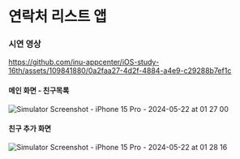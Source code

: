 # 연락처 리스트 앱

### 시연 영상

https://github.com/inu-appcenter/iOS-study-16th/assets/109841880/0a2faa27-4d2f-4884-a4e9-c29288b7ef1c



#### 메인 화면 - 친구목록 
![Simulator Screenshot - iPhone 15 Pro - 2024-05-22 at 01 27 00](https://github.com/inu-appcenter/iOS-study-16th/assets/109841880/e272c15b-892a-494c-9754-46289a743cd5)


#### 친구 추가 화면 

![Simulator Screenshot - iPhone 15 Pro - 2024-05-22 at 01 28 16](https://github.com/inu-appcenter/iOS-study-16th/assets/109841880/90865da6-18af-4502-8c3c-069a0807845f)

